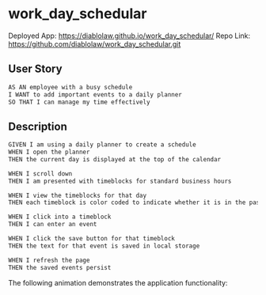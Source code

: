 # work_day_schedular

Deployed App:
https://diablolaw.github.io/work_day_schedular/
Repo Link:
https://github.com/diablolaw/work_day_schedular.git

## User Story

```md
AS AN employee with a busy schedule
I WANT to add important events to a daily planner
SO THAT I can manage my time effectively
```

## Description

```md
GIVEN I am using a daily planner to create a schedule
WHEN I open the planner
THEN the current day is displayed at the top of the calendar

WHEN I scroll down
THEN I am presented with timeblocks for standard business hours

WHEN I view the timeblocks for that day
THEN each timeblock is color coded to indicate whether it is in the past, present, or future

WHEN I click into a timeblock
THEN I can enter an event

WHEN I click the save button for that timeblock
THEN the text for that event is saved in local storage

WHEN I refresh the page
THEN the saved events persist
```

The following animation demonstrates the application functionality:
